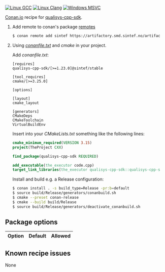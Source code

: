 [![Linux GCC](https://github.com/sintef-ocean/conan-qualisys-cpp-sdk/workflows/Linux%20GCC/badge.svg)](https://github.com/sintef-ocean/conan-qualisys-cpp-sdk/actions?query=workflow%3A"Linux+GCC")
[![Linux Clang](https://github.com/sintef-ocean/conan-qualisys-cpp-sdk/workflows/Linux%20Clang/badge.svg)](https://github.com/sintef-ocean/conan-qualisys-cpp-sdk/actions?query=workflow%3A"Linux+Clang")
[![Windows MSVC](https://github.com/sintef-ocean/conan-qualisys-cpp-sdk/workflows/Windows%20MSVC/badge.svg)](https://github.com/sintef-ocean/conan-qualisys-cpp-sdk/actions?query=workflow%3A"Windows+MSVC")


[Conan.io](https://conan.io) recipe for [qualisys-cpp-sdk]( https://github.com/qualisys/qualisys_cpp_sdk).

1. Add remote to conan's package [remotes](https://docs.conan.io/2/reference/commands/remote.html)

   ```bash
   $ conan remote add sintef https://artifactory.smd.sintef.no/artifactory/api/conan/conan-local
   ```

2. Using [*conanfile.txt*](https://docs.conan.io/2/reference/conanfile_txt.html) and *cmake* in your project.

   Add *conanfile.txt*:
   ```
   [requires]
   qualisys-cpp-sdk/[>=1.23.0]@sintef/stable

   [tool_requires]
   cmake/[>=3.25.0]

   [options]

   [layout]
   cmake_layout

   [generators]
   CMakeDeps
   CMakeToolchain
   VirtualBuildEnv
   ```
   Insert into your *CMakeLists.txt* something like the following lines:
   ```cmake
   cmake_minimum_required(VERSION 3.15)
   project(TheProject CXX)

   find_package(qualisys-cpp-sdk REQUIRED)

   add_executable(the_executor code.cpp)
   target_link_libraries(the_executor qualisys-cpp-sdk::qualisys-cpp-sdk)
   ```
   Install and build e.g. a Release configuration:
   ```bash
   $ conan install . -s build_type=Release -pr:b=default
   $ source build/Release/generators/conanbuild.sh
   $ cmake --preset conan-release
   $ cmake --build build/Release
   $ source build/Release/generators/deactivate_conanbuild.sh
   ```

## Package options

Option | Default | Allowed
---|---|---

## Known recipe issues

None

